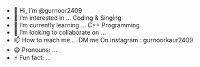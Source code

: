 - 👋 Hi, I’m @gurnoor2409
- 👀 I’m interested in ... Coding & Singing
- 🌱 I’m currently learning ... C++ Programming
- 💞️ I’m looking to collaborate on ...
- 📫 How to reach me ... DM me On instagram : gurnoorkaur2409
- 😄 Pronouns: ...
- ⚡ Fun fact: ...

<!---
gurnoor2409/gurnoor2409 is a ✨ special ✨ repository because its `README.md` (this file) appears on your GitHub profile.
You can click the Preview link to take a look at your changes.
--->
